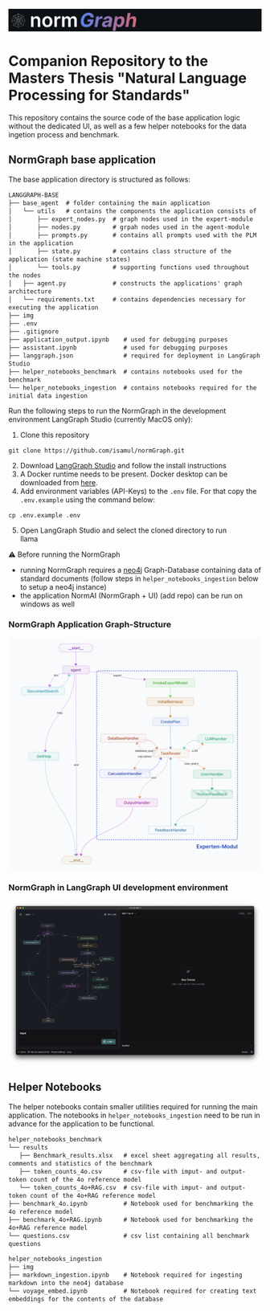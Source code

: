 ![NormGraph](img/banner.png)

# Companion Repository to the Masters Thesis "Natural Language Processing for Standards"

This repository contains the source code of the base application logic without the dedicated UI, as well as a few helper notebooks for the data ingetion process and benchmark.


## NormGraph base application
The base application directory is structured as follows:
```
LANGGRAPH-BASE
├── base_agent  # folder containing the main application
│   └── utils   # contains the components the application consists of
│       ├── expert_nodes.py  # graph nodes used in the expert-module
│       ├── nodes.py         # grpah nodes used in the agent-module
│       ├── prompts.py       # contains all prompts used with the PLM in the application
│       ├── state.py         # contains class structure of the application (state machine states)
│       └── tools.py         # supporting functions used throughout the nodes
│   ├── agent.py             # constructs the applications' graph architecture
│   └── requirements.txt     # contains dependencies necessary for executing the application
├── img
├── .env
├── .gitignore
├── application_output.ipynb    # used for debugging purposes
├── assistant.ipynb             # used for debugging purposes
├── langgraph.json              # required for deployment in LangGraph Studio
├── helper_notebooks_benchmark  # contains notebooks used for the benchmark
└── helper_notebooks_ingestion  # contains notebooks required for the initial data ingestion
```

Run the following steps to run the NormGraph in the development environment LangGraph Studio (currently MacOS only):
1. Clone this repository
```shell
git clone https://github.com/isamul/normGraph.git
```
   
2. Download [LangGraph Studio](https://github.com/langchain-ai/langgraph-studio) and follow the install instructions
3. A Docker runtime needs to be present. Docker desktop can be downloaded from [here](https://www.docker.com/products/docker-desktop/).
4. Add environment variables (API-Keys) to the `.env` file. For that copy the `.env.example` using the command below:
```shell
cp .env.example .env
```
5. Open LangGraph Studio and select the cloned directory to run  
llama

⚠️ Before running the NormGraph
- running NormGraph requires a [neo4j](https://neo4j.com) Graph-Database containing data of standard documents (follow steps in `helper_notebooks_ingestion` below to setup a neo4j instance)
- the application NormAI (NormGraph + UI) (add repo) can be run on windows as well


### NormGraph Application Graph-Structure
![Application architecture](img/application_architecture_.png)


### NormGraph in LangGraph UI development environment

![NormGraph in LangGraph Studio](img/LangGraphUI.png)

## Helper Notebooks

The helper notebooks contain smaller utilities required for running the main application. The notebooks in `helper_notebooks_ingestion` need to be run in advance for the application to be functional.


```
helper_notebooks_benchmark
└── results
   ├── Benchmark_results.xlsx   # excel sheet aggregating all results, comments and statistics of the benchmark
   ├── token_counts_4o.csv      # csv-file with imput- and output-token count of the 4o reference model
   └── token_counts_4o+RAG.csv  # csv-file with imput- and output-token count of the 4o+RAG reference model
├── benchmark_4o.ipynb          # Notebook used for benchmarking the 4o reference model
├── benchmark_4o+RAG.ipynb      # Notebook used for benchmarking the 4o+RAG reference model
└── questions.csv               # csv list containing all benchmark questions
```

```
helper_notebooks_ingestion
├── img
├── markdown_ingestion.ipynb    # Notebook required for ingesting markdown into the neo4j database
└── voyage_embed.ipynb          # Notebook required for creating text embeddings for the contents of the database
```



